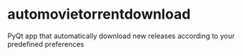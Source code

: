 # automovietorrentdownload
PyQt app that automatically download new releases according to your predefined preferences
